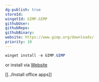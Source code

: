 ```yaml
---
dg-publish: true
storeId: 
wingetId: GIMP.GIMP
githubUser: 
githubRepo: 
githubBinary: 
website: https://www.gimp.org/downloads/
priority: 10
---
```



```powershell
winget install -e GIMP.GIMP
```

or install via [Website](https://www.gimp.org/downloads/)



[[../Install office apps]]
